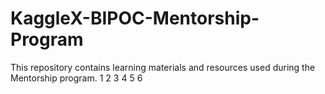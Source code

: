 # KaggleX-BIPOC-Mentorship-Program
This repository contains learning materials and resources used during the Mentorship program.
1
2
3
4
5
6
